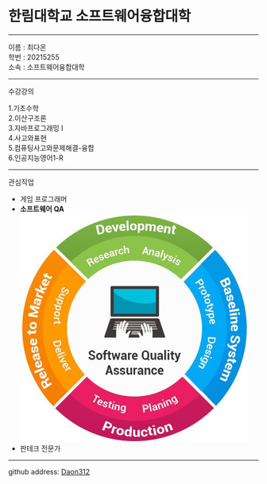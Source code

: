 # 한림대학교  소프트웨어융합대학
---
이름 : 최다온   
학번 : 20215255   
소속 : 소프트웨어융합대학   

-------------------   
수강강의   

1.기초수학   
2.이산구조론   
3.자바프로그래밍 I   
4.사고와표현   
5.컴퓨팅사고와문제해결-융합   
6.인공지능영어1-R   

------------------
관심직업 
* 게임 프로그래머
* **소프트웨어 QA**            ![qa사진](what-is-software-quality-assurance.jpg)   <img scr=what-is-software-quality-assurance.jpg height=2 width=2>
* 판테크 전문가   

-------------------

github address: [Daon312][github]   

[github]:http://github.com/Daon312
